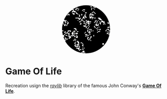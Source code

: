 <img src="img/gameoflife.gif" alt="Game Of Life preview" width="150" style="display: block; margin: 0 auto; clip-path:circle()"/>

# Game Of Life

Recreation usign the [*raylib*](https://github.com/raysan5/raylib) library of the famous John Conway's [**Game Of Life**](https://en.wikipedia.org/wiki/Conway%27s_Game_of_Life).